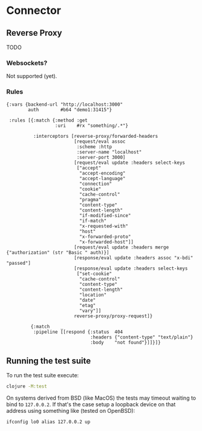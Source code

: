 <!--
SPDX-FileCopyrightText: 2025 Jomco B.V.
SPDX-FileCopyrightText: 2025 Topsector Logistiek
SPDX-License-Identifier: AGPL-3.0-or-later
-->
# Connector

## Reverse Proxy

TODO

### Websockets?

Not supported (yet).

### Rules

```edn
{:vars {backend-url "http://localhost:3000"
        auth        #b64 "demo1:31415"}

 :rules [{:match {:method :get
                  :uri    #rx "something/.*"}

          :interceptors [reverse-proxy/forwarded-headers
                         [request/eval assoc
                          :scheme :http
                          :server-name "localhost"
                          :server-port 3000]
                         [request/eval update :headers select-keys
                          ["accept"
                           "accept-encoding"
                           "accept-language"
                           "connection"
                           "cookie"
                           "cache-control"
                           "pragma"
                           "content-type"
                           "content-length"
                           "if-modified-since"
                           "if-match"
                           "x-requested-with"
                           "host"
                           "x-forwarded-proto"
                           "x-forwarded-host"]]
                         [request/eval update :headers merge {"authorization" (str "Basic " auth)}]
                         [response/eval update :headers assoc "x-bdi" "passed"]
                         [response/eval update :headers select-keys
                          ["set-cookie"
                           "cache-control"
                           "content-type"
                           "content-length"
                           "location"
                           "date"
                           "etag"
                           "vary"]]
                         reverse-proxy/proxy-request]}

         {:match    _
          :pipeline [[respond {:status  404
                               :headers {"content-type" "text/plain"}
                               :body    "not found"}]]}]}
```

## Running the test suite

To run the test suite execute:

```sh
clojure -M:test
```

On systems derived from BSD (like MacOS) the tests may timeout waiting
to bind to `127.0.0.2`.  If that's the case setup a loopback device on
that address using something like (tested on OpenBSD):

```sh
ifconfig lo0 alias 127.0.0.2 up
```
